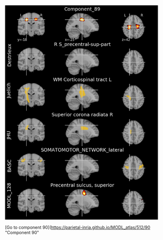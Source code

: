 


![89](preliminary/89.jpg "Component 89")

[Go to component 90](https://parietal-inria.github.io/MODL_atlas/512/90 "Component 90"